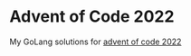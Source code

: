 # Advent of Code 2022

My GoLang solutions for [advent of code 2022](https://adventofcode.com/2022) 